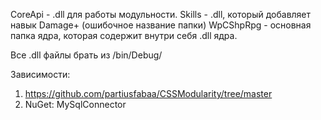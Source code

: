 CoreApi - .dll для работы модульности.
Skills - .dll, который добавляет навык Damage+ (ошибочное название папки)
WpCShpRpg - основная папка ядра, которая содержит внутри себя .dll ядра.

Все .dll файлы брать из /bin/Debug/

Зависимости: 
1) https://github.com/partiusfabaa/CSSModularity/tree/master
2) NuGet: MySqlConnector
